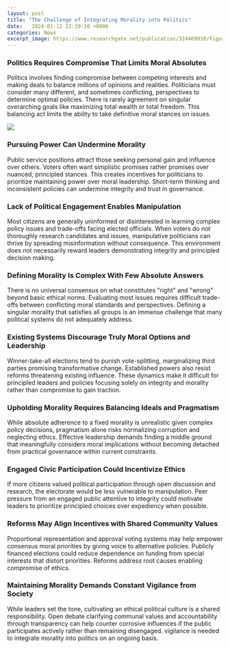 ```yaml
---
layout: post
title: "The Challenge of Integrating Morality into Politics"
date:   2024-01-12 22:39:10 +0000
categories: News
excerpt_image: https://www.researchgate.net/publication/324469910/figure/fig1/AS:614440168865792@1523505360568/Moral-Politics-Theory-model-showing-how-individuals-ideal-family-models-strict-or.png
---
```

### Politics Requires Compromise That Limits Moral Absolutes
Politics involves finding compromise between competing interests and making deals to balance millions of opinions and realities. Politicians must consider many different, and sometimes conflicting, perspectives to determine optimal policies. There is rarely agreement on singular overarching goals like maximizing total wealth or total freedom. This balancing act limits the ability to take definitive moral stances on issues. 


![](https://www.researchgate.net/publication/324469910/figure/fig1/AS:614440168865792@1523505360568/Moral-Politics-Theory-model-showing-how-individuals-ideal-family-models-strict-or.png)
### Pursuing Power Can Undermine Morality
Public service positions attract those seeking personal gain and influence over others. Voters often want simplistic promises rather promises over nuanced, principled stances. This creates incentives for politicians to prioritize maintaining power over moral leadership. Short-term thinking and inconsistent policies can undermine integrity and trust in governance.

### Lack of Political Engagement Enables Manipulation 
Most citizens are generally uninformed or disinterested in learning complex policy issues and trade-offs facing elected officials. When voters do not thoroughly research candidates and issues, manipulative politicians can thrive by spreading misinformation without consequence. This environment does not necessarily reward leaders demonstrating integrity and principled decision making.

### Defining Morality Is Complex With Few Absolute Answers
There is no universal consensus on what constitutes "right" and "wrong" beyond basic ethical norms. Evaluating most issues requires difficult trade-offs between conflicting moral standards and perspectives. Defining a singular morality that satisfies all groups is an immense challenge that many political systems do not adequately address. 

### Existing Systems Discourage Truly Moral Options and Leadership
Winner-take-all elections tend to punish vote-splitting, marginalizing third parties promising transformative change. Established powers also resist reforms threatening existing influence. These dynamics make it difficult for principled leaders and policies focusing solely on integrity and morality rather than compromise to gain traction.

### Upholding Morality Requires Balancing Ideals and Pragmatism  
While absolute adherence to a fixed morality is unrealistic given complex policy decisions, pragmatism alone risks normalizing corruption and neglecting ethics. Effective leadership demands finding a middle ground that meaningfully considers moral implications without becoming detached from practical governance within current constraints.

### Engaged Civic Participation Could Incentivize Ethics
If more citizens valued political participation through open discussion and research, the electorate would be less vulnerable to manipulation. Peer pressure from an engaged public attentive to integrity could motivate leaders to prioritize principled choices over expediency when possible.

### Reforms May Align Incentives with Shared Community Values
Proportional representation and approval voting systems may help empower consensus moral priorities by giving voice to alternative policies. Publicly financed elections could reduce dependence on funding from special interests that distort priorities. Reforms address root causes enabling compromise of ethics.

### Maintaining Morality Demands Constant Vigilance from Society  
While leaders set the tone, cultivating an ethical political culture is a shared responsibility. Open debate clarifying communal values and accountability through transparency can help counter corrosive influences if the public participates actively rather than remaining disengaged. vigilance is needed to integrate morality into politics on an ongoing basis.